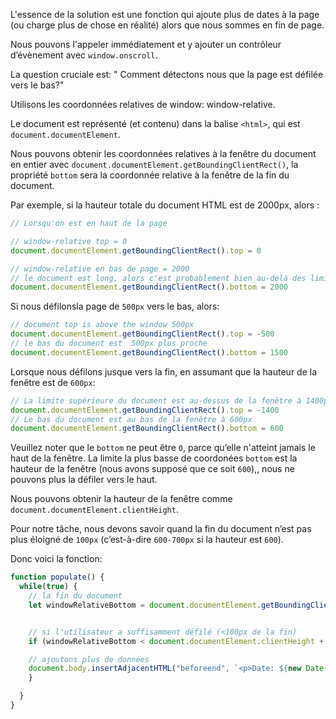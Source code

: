 
L'essence de la solution est une fonction qui ajoute plus de dates à la page  (ou charge plus de chose en réalité) alors que nous sommes en fin de page.


Nous pouvons l'appeler immédiatement et y ajouter un contrôleur d’évènement avec  `window.onscroll`.

La question cruciale est: " Comment détectons nous que la page est défilée vers le bas?"

Utilisons les coordonnées relatives de window: window-relative.

Le document est représenté (et contenu) dans la balise  `<html>`, qui est `document.documentElement`.


Nous pouvons obtenir les coordonnées relatives à la fenêtre du document en entier avec  `document.documentElement.getBoundingClientRect()`, la propriété `bottom` sera la coordonnée relative à la fenêtre de la fin du document.

Par exemple, si la hauteur totale du document HTML est de 2000px, alors :

```js
// Lorsqu'on est en haut de la page 

// window-relative top = 0
document.documentElement.getBoundingClientRect().top = 0

// window-relative en bas de page = 2000
// le document est long, alors c'est probablement bien au-delà des limites inferieures de la fenêtre
document.documentElement.getBoundingClientRect().bottom = 2000
```

Si nous défilonsla page de `500px` vers le bas, alors:

```js
// document top is above the window 500px
document.documentElement.getBoundingClientRect().top = -500
// le bas du document est  500px plus proche
document.documentElement.getBoundingClientRect().bottom = 1500
```

Lorsque nous défilons jusque vers la fin, en assumant que la hauteur de la fenêtre  est de `600px`:


```js
// La limite supérieure du document est au-dessus de la fenêtre à 1400px
document.documentElement.getBoundingClientRect().top = -1400
// Le bas du document est au bas de la fenêtre à 600px
document.documentElement.getBoundingClientRect().bottom = 600
```


Veuillez noter que le `bottom` ne peut être `0`, parce qu’elle n'atteint jamais le haut de la fenêtre. La limite la plus basse de coordonées `bottom` est la hauteur de la fenêtre (nous avons supposé que ce soit `600`),, nous ne pouvons plus la défiler vers le haut.

Nous pouvons obtenir la hauteur de la fenêtre comme `document.documentElement.clientHeight`.

Pour notre tâche, nous devons savoir quand la fin du document n’est pas plus éloigné de `100px` (c’est-à-dire `600-700px` si la hauteur est `600`).


Donc voici la fonction:

```js
function populate() {
  while(true) {
    // la fin du document
    let windowRelativeBottom = document.documentElement.getBoundingClientRect().bottom;


    // si l'utilisateur a suffisamment défilé (<100px de la fin)
    if (windowRelativeBottom < document.documentElement.clientHeight + 100) {

    // ajoutons plus de données
    document.body.insertAdjacentHTML("beforeend", `<p>Date: ${new Date()}</p>`);
    }

  }
}
```
